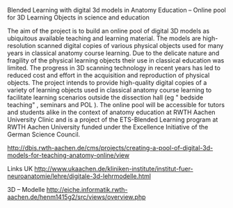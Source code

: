 Blended Learning with digital 3d models in Anatomy Education – Online pool for 3D Learning Objects in science and education

The aim of the project is to build an online pool of digital 3D models as ubiquitous available teaching and learning material. The models are high-resolution scanned digital copies of various physical objects used for many years in classical anatomy course learning. Due to the delicate nature and fragility of the physical learning objects their use in classical education was limited. The progress in 3D scanning technology in recent years has led to reduced cost and effort in the acquisition and reproduction of physical objects. The project intends to provide high-quality digital copies of a variety of learning objects used in classical anatomy course learning to facilitate learning scenarios outside the dissection hall (eg " bedside teaching" , seminars and POL ). The online pool will be accessible for tutors and students alike in the context of anatomy education at RWTH Aachen University Clinic and is a project of the ETS-Blended Learning program at RWTH Aachen University funded under the Excellence Initiative of the German Science Council.


http://dbis.rwth-aachen.de/cms/projects/creating-a-pool-of-digital-3d-models-for-teaching-anatomy-online/view

Links UK 
http://www.ukaachen.de/kliniken-institute/institut-fuer-neuroanatomie/lehre/digitale-3d-lehrmodelle.html

3D – Modelle
http://eiche.informatik.rwth-aachen.de/henm1415g2/src/views/overview.php

